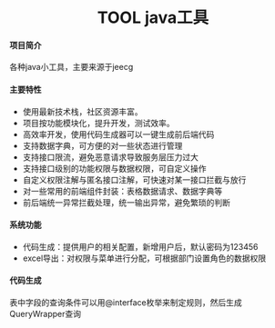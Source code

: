 <h1 style="text-align: center">TOOL java工具</h1>

#### 项目简介
各种java小工具，主要来源于jeecg

#### 主要特性
- 使用最新技术栈，社区资源丰富。
- 项目按功能模块化，提升开发，测试效率。
- 高效率开发，使用代码生成器可以一键生成前后端代码
- 支持数据字典，可方便的对一些状态进行管理
- 支持接口限流，避免恶意请求导致服务层压力过大
- 支持接口级别的功能权限与数据权限，可自定义操作
- 自定义权限注解与匿名接口注解，可快速对某一接口拦截与放行
- 对一些常用的前端组件封装：表格数据请求、数据字典等
- 前后端统一异常拦截处理，统一输出异常，避免繁琐的判断
####  系统功能
- 代码生成：提供用户的相关配置，新增用户后，默认密码为123456
- excel导出：对权限与菜单进行分配，可根据部门设置角色的数据权限

#### 代码生成
表中字段的查询条件可以用@interface枚举来制定规则，然后生成QueryWrapper查询